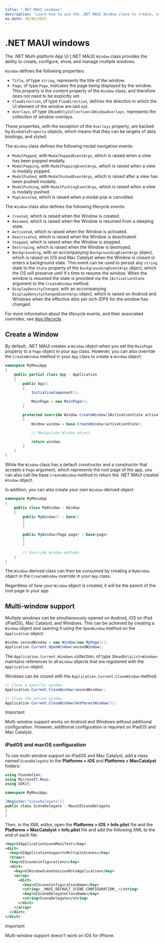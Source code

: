 ```yaml
---
title: ".NET MAUI windows"
description: "Learn how to use the .NET MAUI Window class to create, configure, show, and manage multi-window apps."
ms.date: 10/04/2022
---
```


# .NET MAUI windows

The .NET Multi-platform App UI (.NET MAUI) `Window` class provides the ability to create, configure, show, and manage multiple windows.

`Window` defines the following properties:

- `Title`, of type `string`, represents the title of the window.
- `Page`, of type `Page`, indicates the page being displayed by the window. This property is the content property of the `Window` class, and therefore does not need to be explicitly set.
- `FlowDirection`, of type `FlowDirection`, defines the direction in which the UI element of the window are laid out.
- `Overlays`, of type `IReadOnlyCollection<IWindowOverlay>`, represents the collection of window overlays.

These properties, with the exception of the `Overlays` property, are backed by `BindableProperty` objects, which means that they can be targets of data bindings, and styled.

<!-- Todo: Is/will Title be shown on desktop platforms? -->

The `Window` class defines the following modal navigation events:

- `ModalPopped`, with `ModalPoppedEventArgs`, which is raised when a view has been popped modally.
- `ModalPopping`, with `ModalPoppingEventArgs`, which is raised when a view is modally popped.
- `ModalPushed`, with `ModalPushedEventArgs`, which is raised after a view has been pushed modally.
- `ModalPushing`, with `ModalPushingEventArgs`, which is raised when a view is modally pushed.
- `PopCanceled`, which is raised when a modal pop is cancelled.

The `Window` class also defines the following lifecycle events:

- `Created`, which is raised when the Window is created.
- `Resumed`, which is raised when the Window is resumed from a sleeping state.
- `Activated`, which is raised when the Window is activated.
- `Deactivated`, which is raised when the Window is deactivated.
- `Stopped`, which is raised when the Window is stopped.
- `Destroying`, which is raised when the Window is destroyed.
- `Backgrounding`, with an accompanying `BackgroundingEventArgs` object, which is raised on iOS and Mac Catalyst when the Window is closed or enters a background state. This event can be used to persist any `string` state to the `State` property of the `BackgroundingEventArgs` object, which the OS will preserve until it's time to resume the window. When the window is resumed the state is provided via the `IActivationState` argument to the `CreateWindow` method.
- `DisplayDensityChanged`, with an accompanying `DisplayDensityChangedEventArgs` object, which is raised on Android and Windows when the effective dots per inch (DPI) for the window has changed.

For more information about the lifecycle events, and their associated overrides, see [App lifecycle](app-lifecycle.md).

## Create a Window

By default, .NET MAUI creates a `Window` object when you set the `MainPage` property to a `Page` object in your `App` class. However, you can also override the `CreateWindow` method in your `App` class to create a `Window` object:

```csharp
namespace MyMauiApp
{
    public partial class App : Application
    {
        public App()
        {
            InitializeComponent();

            MainPage = new MainPage();
        }

        protected override Window CreateWindow(IActivationState activationState)
        {
            Window window = base.CreateWindow(activationState);

            // Manipulate Window object

            return window;
        }
    }
}
```

While the `Window` class has a default constructor and a constructor that accepts a `Page` argument, which represents the root page of the app, you can also call the base `CreateWindow` method to return the .NET MAUI created `Window` object.

In addition, you can also create your own `Window`-derived object:

```csharp
namespace MyMauiApp
{
    public class MyWindow : Window
    {
        public MyWindow() : base()
        {
        }

        public MyWindow(Page page) : base(page)
        {
        }

        // Override Window methods
    }
}
```

The `Window`-derived class can then be consumed by creating a `MyWindow` object in the `CreateWindow` override in your `App` class.

Regardless of how your `Window` object is created, it will be the parent of the root page in your app.

## Multi-window support

Multiple windows can be simultaneously opened on Android, iOS on iPad (iPadOS), Mac Catalyst, and Windows. This can be achieved by creating a `Window` object and opening it using the `OpenWindow` method on the `Application` object:

```csharp
Window secondWindow = new Window(new MyPage());
Application.Current.OpenWindow(secondWindow);
```

The `Application.Current.Windows` collection, of type `IReadOnlyList<Window>` maintains references to all `Window` objects that are registered with the `Application` object.

Windows can be closed with the `Application.Current.CloseWindow` method:

```csharp
// Close a specific window
Application.Current.CloseWindow(secondWindow);

// Close the active window
Application.Current.CloseWindow(GetParentWindow());
```

> [!IMPORTANT]
> Multi-window support works on Android and Windows without additional configuration. However, additional configuration is required on iPadOS and Mac Catalyst.

### iPadOS and macOS configuration

To use multi-window support on iPadOS and Mac Catalyst, add a class named `SceneDelegate` to the **Platforms > iOS** and **Platforms > MacCatalyst** folders:

```csharp
using Foundation;
using Microsoft.Maui;
using UIKit;

namespace MyMauiApp;

[Register("SceneDelegate")]
public class SceneDelegate : MauiUISceneDelegate
{
}
```

Then, in the XML editor, open the **Platforms > iOS > Info.plist** file and the **Platforms > MacCatalyst > Info.plist** file and add the following XML to the end of each file:

```xml
<key>UIApplicationSceneManifest</key>
<dict>
  <key>UIApplicationSupportsMultipleScenes</key>
  <true/>
  <key>UISceneConfigurations</key>
  <dict>
    <key>UIWindowSceneSessionRoleApplication</key>
    <array>
      <dict>
        <key>UISceneConfigurationName</key>
        <string>__MAUI_DEFAULT_SCENE_CONFIGURATION__</string>
        <key>UISceneDelegateClassName</key>
        <string>SceneDelegate</string>
      </dict>
    </array>
  </dict>
</dict>
```

> [!IMPORTANT]
> Multi-window support doesn't work on iOS for iPhone.
